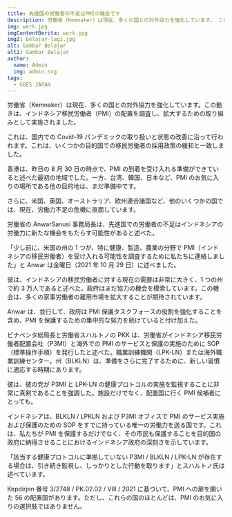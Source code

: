 ```yaml
---
title: 先進国の労働者の不足はPMIの機会です
description: 労働省（Kemnaker）は現在、多くの国との対外協力を強化しています。 この動きは、インドネシア移民労働者（PMI）の配置を調査し、拡大するための取り組みとして実施されました。
img: work.jpg
imgContentBerita: work.jpg
img2: belajar-lagi.jpg
alt: Gambar Belajar
alt2: Gambar Belajar
author:
  name: Admin
  img: admin.svg
tags:
  - GOES JAPAN
---
```


労働省（Kemnaker）は現在、多くの国との対外協力を強化しています。この動きは、インドネシア移民労働者（PMI）の配置を調査し、拡大するための取り組みとして実施されました。

これは、国内での Covid-19 パンデミックの取り扱いと状態の改善に沿って行われます。これは、いくつかの目的国での移民労働者の採用政策の緩和と一致しました。

香港は、昨日の 8 月 30 日の時点で、PMI の到着を受け入れる準備ができていると述べた最初の地域でした。一方、台湾、韓国、日本など、PMI のお気に入りの場所である他の目的地は、まだ準備中です。

さらに、米国、英国、オーストラリア、欧州連合諸国など、他のいくつかの国では、現在、労働力不足の危機に直面しています。

労働省の AnwarSanusi 事務局長は、先進国での労働者の不足はインドネシアの労働力に新たな機会をもたらす可能性があると述べた。

「少し前に、米国の州の 1 つが、特に健康、製造、農業の分野で PMI（インドネシアの移民労働者）を受け入れる可能性を調査するために私たちに連絡しました」と Anwar は金曜日（2021 年 10 月 29 日）に述べました。

彼は、インドネシアの移民労働者に対する現在の需要は非常に大きく、1 つの州で約 3 万人であると述べた。政府はまだ協力の機会を模索しています。この機会は、多くの家事労働者の雇用市場を拡大することが期待されています。

Anwar は、並行して、政府は PMI 保護タスクフォースの役割を強化することを含め、PMI を保護するための集中的な努力を続けていると付け加えた。

ビナペンタ総局長と労働省スハルトノの PKK は、労働省がインドネシア移民労働者配置会社（P3MI）と海外での PMI のサービスと保護の実施のために SOP（標準操作手順）を発行したと述べた。職業訓練機関（LPK-LN）または海外職業訓練センター。州（BLKLN）は、準備をさらに完了するために、新しい習慣に適応する時期にあります。

彼は、彼の党が P3MI と LPK-LN の健康プロトコルの実施を監視することに非常に真剣であることを強調した。施設だけでなく、配置国に行く PMI 候補者にとっても。

インドネシアは、BLKLN / LPKLN および P3MI オフィスで PMI のサービス実施および保護のための SOP をすでに持っている唯一の労働力を送る国です。これは、私たちが PMI を保護するだけでなく、その市民も保護することを目的国の政府に納得させることにおけるインドネシア政府の深刻さを示しています。

「該当する健康プロトコルに準拠していない P3MI / BLKLN / LPK-LN が存在する場合は、引き続き監視し、しっかりとした行動を取ります」とスハルトノ氏は述べています。

Kepdirjen 番号 3/2748 / PK.02.02 / VIII / 2021 に基づいて、PMI への扉を開いた 56 の配置国があります。ただし、これらの国のほとんどは、PMI のお気に入りの選択肢ではありません。
